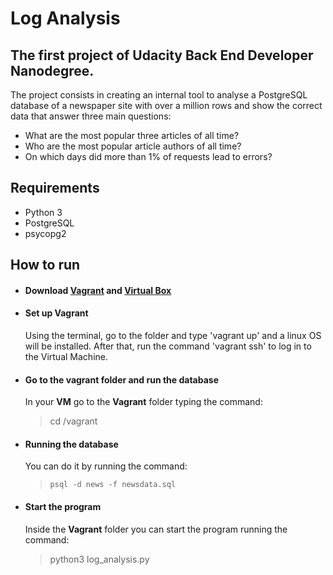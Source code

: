
# Log Analysis

## The first project of Udacity Back End Developer Nanodegree.

The project consists in creating an internal tool to analyse a PostgreSQL database of a newspaper site with over a million rows and show the correct data that answer three main questions:

- What are the most popular three articles of all time?
- Who are the most popular article authors of all time?
- On which days did more than 1% of requests lead to errors? 

## Requirements
 - Python 3
 - PostgreSQL
 - psycopg2

## How to run

- ####  Download [Vagrant][Vagrant] and [Virtual Box][VM]
- #### Set up Vagrant 
    Using the terminal, go to the folder and type 'vagrant up' and a linux OS will be installed. After that, run the command 'vagrant ssh' to log in to the Virtual Machine.
- #### Go to the vagrant folder and run the database
	In your **VM** go to the **Vagrant** folder typing the command:
	>cd /vagrant
- #### Running the database  
	 You can do it by running the command:
	 >`psql -d news -f newsdata.sql`
- #### Start the program
	Inside the **Vagrant** folder you can start the program running the command:
	> python3 log_analysis.py 

[Vagrant]: <https://www.vagrantup.com/downloads.html>
[VM]: <https://www.virtualbox.org/wiki/Downloads>

